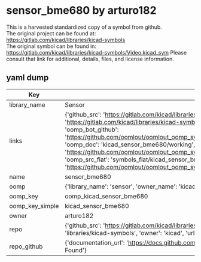 # sensor_bme680 by arturo182  
This is a harvested standardized copy of a symbol from github.  
The original project can be found at:  
https://gitlab.com/kicad/libraries/kicad-symbols  
The original symbol can be found in:
https://gitlab.com/kicad/libraries/kicad-symbols/Video.kicad_sym
Please consult that link for additional, details, files, and license information.  
## yaml dump  
| Key | Value |  
| --- | --- |  
| library_name | Sensor |  
| links | {'github_src': 'https://gitlab.com/kicad/libraries/kicad-symbols/Video.kicad_sym', 'github_src_repo': 'https://gitlab.com/kicad/libraries/kicad-symbols', 'oomp_bot': 'kicad_sensor_bme680/working', 'oomp_bot_github': 'https://github.com/oomlout/oomlout_oomp_symbol_bot/tree/main/kicad_sensor_bme680/working', 'oomp_doc': 'kicad_sensor_bme680/working', 'oomp_doc_github': 'https://github.com/oomlout/oomlout_oomp_symbol_doc/tree/main/kicad_sensor_bme680/working', 'oomp_src_flat': 'symbols_flat/kicad_sensor_bme680/working', 'oomp_src_flat_github': 'https://github.com/oomlout/oomlout_oomp_symbol_src/tree/main/kicad_sensor_bme680/working'} |  
| name | sensor_bme680 |  
| oomp | {'library_name': 'sensor', 'owner_name': 'kicad', 'symbol_name': 'sensor_bme680'} |  
| oomp_key | oomp_kicad_sensor_bme680 |  
| oomp_key_simple | kicad_sensor_bme680 |  
| owner | arturo182 |  
| repo | {'github_src': 'https://gitlab.com/kicad/libraries/kicad-symbols/Video.kicad_sym', 'name': 'libraries/kicad-symbols', 'owner': 'kicad', 'url': 'https://gitlab.com/kicad/libraries/kicad-symbols'} |  
| repo_github | {'documentation_url': 'https://docs.github.com/rest/repos/repos#get-a-repository', 'message': 'Not Found'} |  


